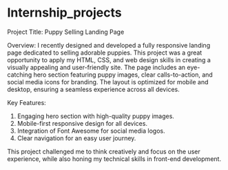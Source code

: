 # Internship_projects
Project Title: Puppy Selling Landing Page

Overview: I recently designed and developed a fully responsive landing page dedicated to selling adorable puppies. This project was a great opportunity to apply my HTML, CSS, and web design skills in creating a visually appealing and user-friendly site. The page includes an eye-catching hero section featuring puppy images, clear calls-to-action, and social media icons for branding. The layout is optimized for mobile and desktop, ensuring a seamless experience across all devices.

Key Features:

1. Engaging hero section with high-quality puppy images.
2. Mobile-first responsive design for all devices.
3. Integration of Font Awesome for social media logos.
4. Clear navigation for an easy user journey.
   
This project challenged me to think creatively and focus on the user experience, while also honing my technical skills in front-end development.

